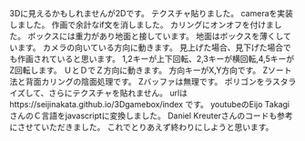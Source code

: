 3Dに見えるかもしれませんが2Dです。
テクスチャ貼りました。
cameraを実装しました。
作画で余計なif文を消しました。
カリングにオンオフを付けました。
ボックスには重力があり地面と接しています。
地面はボックスを薄くしています。
カメラの向いている方向に動きます。
見上げた場合、見下げた場合でも作画されていると思います。
1,2キーが上下回転、2,3キーが横回転,4,5キーがZ回転します。
ＵとＤでＺ方向に動きます。
方向キーがX,Y方向です。
Zソート法と背面カリングの陰面処理です。
Zバッファは無理です。
ポリゴンをラスタライズして、さらにテクスチャを貼れません。
urlはhttps://seijinakata.github.io/3Dgamebox/index
です。
youtubeのEijo TakagiさんのＣ言語をjavascriptに変換しました。
Daniel Kreuterさんのコードも参考にさせていただきました。
これでとりあえず終わりにしようと思います。

